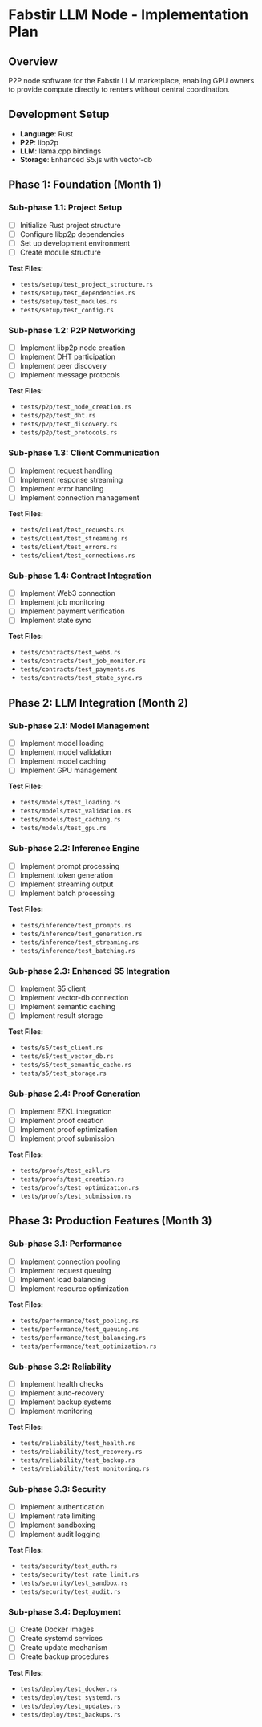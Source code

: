 # Fabstir LLM Node - Implementation Plan

## Overview

P2P node software for the Fabstir LLM marketplace, enabling GPU owners to provide compute directly to renters without central coordination.

## Development Setup

- **Language**: Rust
- **P2P**: libp2p
- **LLM**: llama.cpp bindings
- **Storage**: Enhanced S5.js with vector-db

## Phase 1: Foundation (Month 1)

### Sub-phase 1.1: Project Setup

- [ ] Initialize Rust project structure
- [ ] Configure libp2p dependencies
- [ ] Set up development environment
- [ ] Create module structure

**Test Files:**

- `tests/setup/test_project_structure.rs`
- `tests/setup/test_dependencies.rs`
- `tests/setup/test_modules.rs`
- `tests/setup/test_config.rs`

### Sub-phase 1.2: P2P Networking

- [ ] Implement libp2p node creation
- [ ] Implement DHT participation
- [ ] Implement peer discovery
- [ ] Implement message protocols

**Test Files:**

- `tests/p2p/test_node_creation.rs`
- `tests/p2p/test_dht.rs`
- `tests/p2p/test_discovery.rs`
- `tests/p2p/test_protocols.rs`

### Sub-phase 1.3: Client Communication

- [ ] Implement request handling
- [ ] Implement response streaming
- [ ] Implement error handling
- [ ] Implement connection management

**Test Files:**

- `tests/client/test_requests.rs`
- `tests/client/test_streaming.rs`
- `tests/client/test_errors.rs`
- `tests/client/test_connections.rs`

### Sub-phase 1.4: Contract Integration

- [ ] Implement Web3 connection
- [ ] Implement job monitoring
- [ ] Implement payment verification
- [ ] Implement state sync

**Test Files:**

- `tests/contracts/test_web3.rs`
- `tests/contracts/test_job_monitor.rs`
- `tests/contracts/test_payments.rs`
- `tests/contracts/test_state_sync.rs`

## Phase 2: LLM Integration (Month 2)

### Sub-phase 2.1: Model Management

- [ ] Implement model loading
- [ ] Implement model validation
- [ ] Implement model caching
- [ ] Implement GPU management

**Test Files:**

- `tests/models/test_loading.rs`
- `tests/models/test_validation.rs`
- `tests/models/test_caching.rs`
- `tests/models/test_gpu.rs`

### Sub-phase 2.2: Inference Engine

- [ ] Implement prompt processing
- [ ] Implement token generation
- [ ] Implement streaming output
- [ ] Implement batch processing

**Test Files:**

- `tests/inference/test_prompts.rs`
- `tests/inference/test_generation.rs`
- `tests/inference/test_streaming.rs`
- `tests/inference/test_batching.rs`

### Sub-phase 2.3: Enhanced S5 Integration

- [ ] Implement S5 client
- [ ] Implement vector-db connection
- [ ] Implement semantic caching
- [ ] Implement result storage

**Test Files:**

- `tests/s5/test_client.rs`
- `tests/s5/test_vector_db.rs`
- `tests/s5/test_semantic_cache.rs`
- `tests/s5/test_storage.rs`

### Sub-phase 2.4: Proof Generation

- [ ] Implement EZKL integration
- [ ] Implement proof creation
- [ ] Implement proof optimization
- [ ] Implement proof submission

**Test Files:**

- `tests/proofs/test_ezkl.rs`
- `tests/proofs/test_creation.rs`
- `tests/proofs/test_optimization.rs`
- `tests/proofs/test_submission.rs`

## Phase 3: Production Features (Month 3)

### Sub-phase 3.1: Performance

- [ ] Implement connection pooling
- [ ] Implement request queuing
- [ ] Implement load balancing
- [ ] Implement resource optimization

**Test Files:**

- `tests/performance/test_pooling.rs`
- `tests/performance/test_queuing.rs`
- `tests/performance/test_balancing.rs`
- `tests/performance/test_optimization.rs`

### Sub-phase 3.2: Reliability

- [ ] Implement health checks
- [ ] Implement auto-recovery
- [ ] Implement backup systems
- [ ] Implement monitoring

**Test Files:**

- `tests/reliability/test_health.rs`
- `tests/reliability/test_recovery.rs`
- `tests/reliability/test_backup.rs`
- `tests/reliability/test_monitoring.rs`

### Sub-phase 3.3: Security

- [ ] Implement authentication
- [ ] Implement rate limiting
- [ ] Implement sandboxing
- [ ] Implement audit logging

**Test Files:**

- `tests/security/test_auth.rs`
- `tests/security/test_rate_limit.rs`
- `tests/security/test_sandbox.rs`
- `tests/security/test_audit.rs`

### Sub-phase 3.4: Deployment

- [ ] Create Docker images
- [ ] Create systemd services
- [ ] Create update mechanism
- [ ] Create backup procedures

**Test Files:**

- `tests/deploy/test_docker.rs`
- `tests/deploy/test_systemd.rs`
- `tests/deploy/test_updates.rs`
- `tests/deploy/test_backups.rs`
